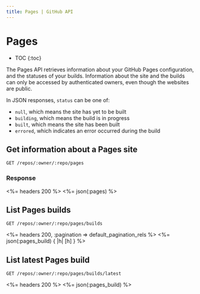 ```yaml
---
title: Pages | GitHub API
---
```


# Pages

* TOC
{:toc}

The Pages API retrieves information about your GitHub Pages configuration, and
the statuses of your builds. Information about the site and the builds can only be
accessed by authenticated owners, even though the websites are public.

In JSON responses, `status` can be one of:

* `null`, which means the site has yet to be built
* `building`, which means the build is in progress
* `built`, which means the site has been built
* `errored`, which indicates an error occurred during the build

## Get information about a Pages site

    GET /repos/:owner/:repo/pages

### Response

<%= headers 200 %>
<%= json(:pages) %>

## List Pages builds

    GET /repos/:owner/:repo/pages/builds

<%= headers 200, :pagination => default_pagination_rels %>
<%= json(:pages_build) { |h| [h] } %>

## List latest Pages build

    GET /repos/:owner/:repo/pages/builds/latest

<%= headers 200 %>
<%= json(:pages_build) %>
